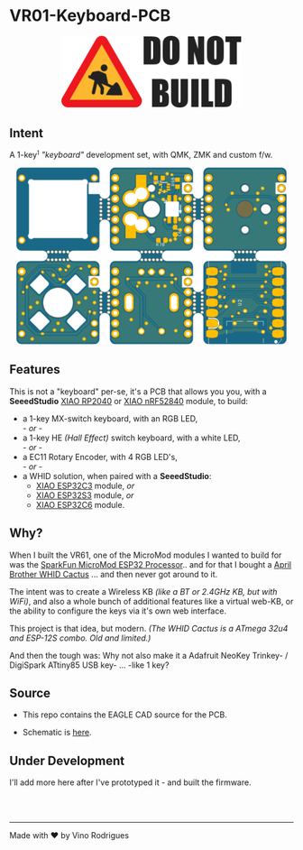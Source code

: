# VR01-Keyboard-PCB

<p align="center"><img src="docs/donotbuild.min.svg" alt="Under Construction" width="320"></p>

## Intent

A 1-key<small><sup>1</sup></small> *"keyboard"* development set, with QMK, ZMK and custom f/w.

<p align="center"><img src="./docs/vr01-top.png" width="480"></p>


## Features

This is not a "keyboard" per-se, it's a PCB that allows you you, with a **SeeedStudio** <a href="https://www.seeedstudio.com/XIAO-RP2040-v1-0-p-5026.html">XIAO RP2040</a> or <a href="https://www.seeedstudio.com/Seeed-XIAO-BLE-nRF52840-p-5201.html">XIAO nRF52840</a> module, to build:

* a 1-key MX-switch keyboard, with an RGB LED, <br>- *or* -
* a 1-key HE *(Hall Effect)* switch keyboard, with a white LED, <br>- *or* -
* a EC11 Rotary Encoder, with 4 RGB LED's, <br>- *or* -
* a WHID solution, when paired with a **SeeedStudio**:
  * <a href="https://www.seeedstudio.com/Seeed-XIAO-ESP32C3-p-5431.html">XIAO ESP32C3</a> module, *or*
  * <a href="https://www.seeedstudio.com/XIAO-ESP32S3-p-5627.html">XIAO ESP32S3</a> module, *or*
  * <a href="https://www.seeedstudio.com/Seeed-Studio-XIAO-ESP32C6-p-5884.html">XIAO ESP32C6</a> module.


## Why?

When I built the VR61, one of the MicroMod modules I wanted to build for was the [SparkFun MicroMod ESP32 Processor](https://www.sparkfun.com/products/16781).. and for that I bought a [April Brother WHID Cactus](https://store.aprbrother.com/product/wifi-hid-injector) ... and then never got around to it.

The intent was to create a Wireless KB *(like a BT or 2.4GHz KB, but with WiFi)*, and also a whole bunch of additional features like a virtual web-KB, or the ability to configure the keys via it's own web interface.

This project is that idea, but modern.  *(The WHID Cactus is a ATmega 32u4 and ESP-12S combo.  Old and limited.)*

And then the tough was:  Why not also make it a Adafruit NeoKey Trinkey- / DigiSpark ATtiny85 USB key- ... -like 1 key?


## Source

* This repo contains the EAGLE CAD source for the PCB.

* Schematic is [here](docs/vr01-revC.pdf).

## Under Development

I'll add more here after I've prototyped it - and built the firmware.

&nbsp;<br>&nbsp;

---
Made with :heart: by Vino Rodrigues
